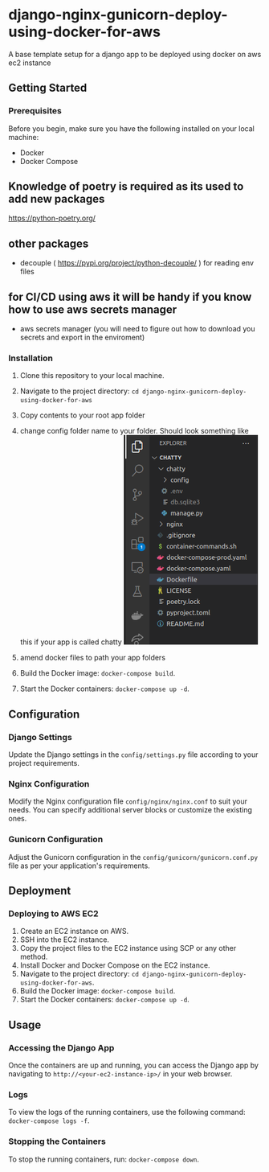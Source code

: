 # django-nginx-gunicorn-deploy-using-docker-for-aws
A base template setup for a django app to be deployed using docker on aws ec2 instance


## Getting Started

### Prerequisites
Before you begin, make sure you have the following installed on your local machine:
- Docker
- Docker Compose
## Knowledge of poetry is required as its used to add new packages
https://python-poetry.org/
## other packages
- decouple ( https://pypi.org/project/python-decouple/ ) for reading env files
## for CI/CD using aws it will be handy if you know how to use aws secrets manager
- aws secrets manager (you will need to figure out how to download you secrets and export in the enviroment)

### Installation
1. Clone this repository to your local machine.
2. Navigate to the project directory: `cd django-nginx-gunicorn-deploy-using-docker-for-aws`
3. Copy contents to your root app folder
4. change config folder name to your folder. Should look something like this if your app is called chatty
![screenshot](outer_directory.png)




5. amend docker  files to path your app folders
6. Build the Docker image: `docker-compose build`.
7. Start the Docker containers: `docker-compose up -d`.

## Configuration

### Django Settings
Update the Django settings in the `config/settings.py` file according to your project requirements.

### Nginx Configuration
Modify the Nginx configuration file `config/nginx/nginx.conf` to suit your needs. You can specify additional server blocks or customize the existing ones.

### Gunicorn Configuration
Adjust the Gunicorn configuration in the `config/gunicorn/gunicorn.conf.py` file as per your application's requirements.

## Deployment

### Deploying to AWS EC2
1. Create an EC2 instance on AWS.
2. SSH into the EC2 instance.
3. Copy the project files to the EC2 instance using SCP or any other method.
4. Install Docker and Docker Compose on the EC2 instance.
5. Navigate to the project directory: `cd django-nginx-gunicorn-deploy-using-docker-for-aws`.
6. Build the Docker image: `docker-compose build`.
7. Start the Docker containers: `docker-compose up -d`.

## Usage

### Accessing the Django App
Once the containers are up and running, you can access the Django app by navigating to `http://<your-ec2-instance-ip>/` in your web browser.

### Logs
To view the logs of the running containers, use the following command: `docker-compose logs -f`.

### Stopping the Containers
To stop the running containers, run: `docker-compose down`.

